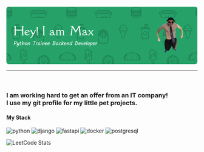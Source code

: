![REHeader](header.png)
<!-- <img src="https://github.com/kohiry/kohiry/raw/main/header.png" style="vertical-align:down; margin:4px" alt="Django"> -->
<hr>
<br>
<h3 align="left">I am working hard to get an offer from an IT company!<br>
I use my git profile for my little pet projects.
</h3>
<!-- <p> -->
<!-- <img src="https://github.com/kohiry/kohiry/raw/main/Django.svg" height="60" style="vertical-align:down; margin:4px" alt="Django"> -->
<!-- <img src="https://github.com/kohiry/kohiry/raw/main/Docker.svg" height="60" style="vertical-align:down; margin:4px" alt="Docker"> -->
<!-- <img src="https://github.com/kohiry/kohiry/raw/main/PostgreSQL.svg" height="60" style="vertical-align:down; margin:4px" alt="Postgre"> -->
<!-- <img src="https://github.com/kohiry/kohiry/raw/main/Python.svg" height="60" style="vertical-align:down; margin:4px" alt="Python"> -->
<!-- </p> -->


<h4>My Stack</h4>

![python](https://img.shields.io/badge/python-%233776AB.svg?style=for-the-badge&logo=python&logoColor=white)
![django](https://img.shields.io/badge/django-%23092E20.svg?style=for-the-badge&logo=django&logoColor=white)
![fastapi](https://img.shields.io/badge/fastapi-%2300C7B7.svg?style=for-the-badge&logo=fastapi&logoColor=white)
![docker](https://img.shields.io/badge/docker-%230db7ed.svg?style=for-the-badge&logo=docker&logoColor=white)
![postgresql](https://img.shields.io/badge/postgresql-%23316192.svg?style=for-the-badge&logo=postgresql&logoColor=white)

![LeetCode Stats](https://leetcard.jacoblin.cool/kohiru?theme=dark&font=Rubik)
